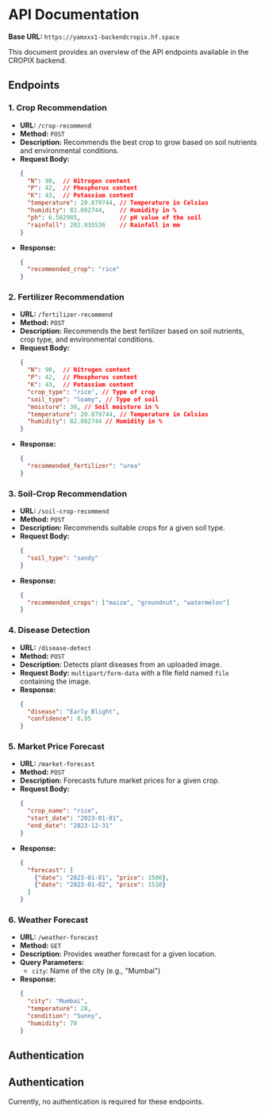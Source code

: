 # API Documentation

**Base URL:** `https://yamxxx1-backendcropix.hf.space`

This document provides an overview of the API endpoints available in the CROPIX backend.

## Endpoints

### 1. Crop Recommendation
- **URL:** `/crop-recommend`
- **Method:** `POST`
- **Description:** Recommends the best crop to grow based on soil nutrients and environmental conditions.
- **Request Body:**
  ```json
  {
    "N": 90,  // Nitrogen content
    "P": 42,  // Phosphorus content
    "K": 43,  // Potassium content
    "temperature": 20.879744, // Temperature in Celsius
    "humidity": 82.002744,    // Humidity in %
    "ph": 6.502985,           // pH value of the soil
    "rainfall": 202.935536    // Rainfall in mm
  }
  ```
- **Response:**
  ```json
  {
    "recommended_crop": "rice"
  }
  ```

### 2. Fertilizer Recommendation
- **URL:** `/fertilizer-recommend`
- **Method:** `POST`
- **Description:** Recommends the best fertilizer based on soil nutrients, crop type, and environmental conditions.
- **Request Body:**
  ```json
  {
    "N": 90,  // Nitrogen content
    "P": 42,  // Phosphorus content
    "K": 43,  // Potassium content
    "crop_type": "rice", // Type of crop
    "soil_type": "loamy", // Type of soil
    "moisture": 30, // Soil moisture in %
    "temperature": 20.879744, // Temperature in Celsius
    "humidity": 82.002744 // Humidity in %
  }
  ```
- **Response:**
  ```json
  {
    "recommended_fertilizer": "urea"
  }
  ```

### 3. Soil-Crop Recommendation
- **URL:** `/soil-crop-recommend`
- **Method:** `POST`
- **Description:** Recommends suitable crops for a given soil type.
- **Request Body:**
  ```json
  {
    "soil_type": "sandy"
  }
  ```
- **Response:**
  ```json
  {
    "recommended_crops": ["maize", "groundnut", "watermelon"]
  }
  ```

### 4. Disease Detection
- **URL:** `/disease-detect`
- **Method:** `POST`
- **Description:** Detects plant diseases from an uploaded image.
- **Request Body:** `multipart/form-data` with a file field named `file` containing the image.
- **Response:**
  ```json
  {
    "disease": "Early Blight",
    "confidence": 0.95
  }
  ```

### 5. Market Price Forecast
- **URL:** `/market-forecast`
- **Method:** `POST`
- **Description:** Forecasts future market prices for a given crop.
- **Request Body:**
  ```json
  {
    "crop_name": "rice",
    "start_date": "2023-01-01",
    "end_date": "2023-12-31"
  }
  ```
- **Response:**
  ```json
  {
    "forecast": [
      {"date": "2023-01-01", "price": 1500},
      {"date": "2023-01-02", "price": 1510}
    ]
  }
  ```

### 6. Weather Forecast
- **URL:** `/weather-forecast`
- **Method:** `GET`
- **Description:** Provides weather forecast for a given location.
- **Query Parameters:**
  - `city`: Name of the city (e.g., "Mumbai")
- **Response:**
  ```json
  {
    "city": "Mumbai",
    "temperature": 28,
    "condition": "Sunny",
    "humidity": 70
  }
  ```

## Authentication

## Authentication

Currently, no authentication is required for these endpoints.

